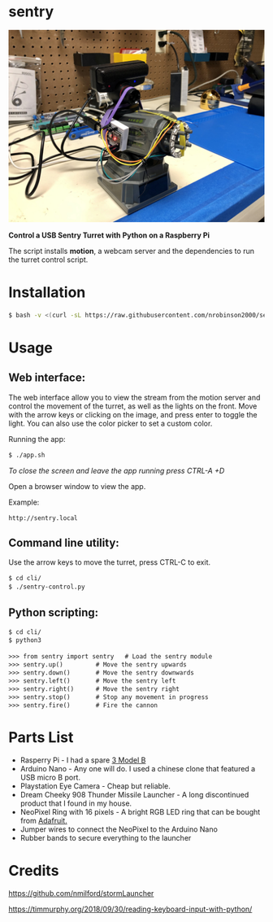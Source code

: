 # sentry

![](sentry.jpeg)

**Control a USB Sentry Turret with Python on a Raspberry Pi**

The script installs **motion**, a webcam server and the dependencies to run the turret control script.

# Installation

```bash
$ bash -v <(curl -sL https://raw.githubusercontent.com/nrobinson2000/sentry/master/install.sh)
```

# Usage

## Web interface:

The web interface allow you to view the stream from the motion server and control the movement of the turret, as well as the lights on the front. Move with the arrow keys or clicking on the image, and press enter to toggle the light. You can also use the color picker to set a custom color.

Running the app:

```bash
$ ./app.sh
```
*To close the screen and leave the app running press CTRL-A +D*

Open a browser window to view the app.

Example:

```
http://sentry.local
```

## Command line utility:

Use the arrow keys to move the turret, press CTRL-C to exit.

```bash
$ cd cli/
$ ./sentry-control.py
```

## Python scripting:

```
$ cd cli/
$ python3

>>> from sentry import sentry 	# Load the sentry module
>>> sentry.up() 		# Move the sentry upwards
>>> sentry.down() 		# Move the sentry downwards
>>> sentry.left() 		# Move the sentry left
>>> sentry.right() 		# Move the sentry right
>>> sentry.stop() 		# Stop any movement in progress
>>> sentry.fire() 		# Fire the cannon
```

# Parts List

* Rasperry Pi - I had a spare [3 Model B](https://www.raspberrypi.org/products/raspberry-pi-3-model-b/)
* Arduino Nano - Any one will do. I used a chinese clone that featured a USB micro B port.
* Playstation Eye Camera - Cheap but reliable.
* Dream Cheeky 908 Thunder Missile Launcher - A long discontinued product that I found in my house.
* NeoPixel Ring with 16 pixels - A bright RGB LED ring that can be bought from [Adafruit.](https://www.adafruit.com/product/1463)
* Jumper wires to connect the NeoPixel to the Arduino Nano
* Rubber bands to secure everything to the launcher

# Credits

https://github.com/nmilford/stormLauncher

https://timmurphy.org/2018/09/30/reading-keyboard-input-with-python/
